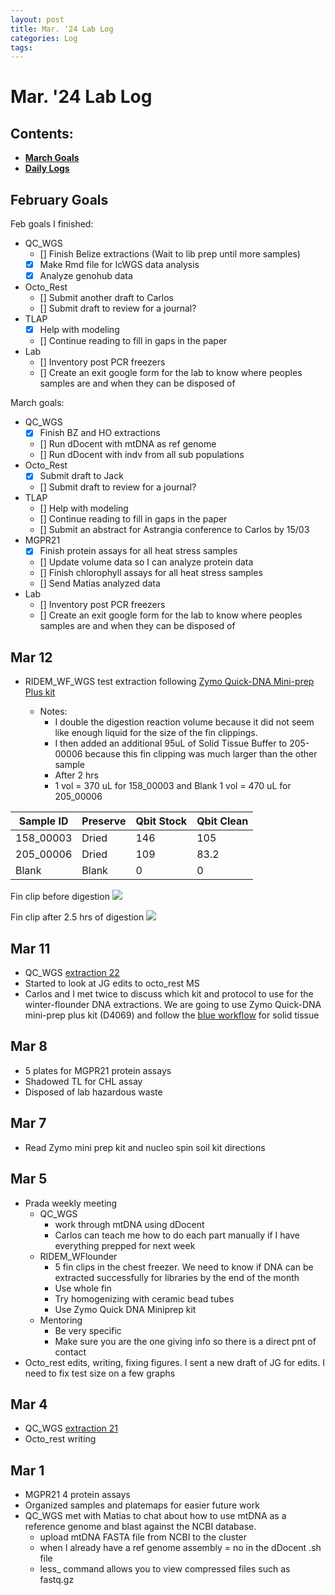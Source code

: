 ```yaml
---
layout: post
title: Mar. '24 Lab Log
categories: Log
tags: 
---
```


# Mar. '24 Lab Log

## Contents:
- [**March Goals**](#goals)  
- [**Daily Logs**](#log)     


## <a name="goals"></a> **February Goals**

Feb goals I finished: 
- QC_WGS
    - [] Finish Belize extractions (Wait to lib prep until more samples)
    - [x] Make Rmd file for lcWGS data analysis 
    - [x] Analyze genohub data 
- Octo_Rest
    - [] Submit another draft to Carlos 
    - [] Submit draft to review for a journal?
- TLAP
    - [x] Help with modeling 
    - [] Continue reading to fill in gaps in the paper 
- Lab 
    - [] Inventory post PCR freezers
    - [] Create an exit google form for the lab to know where peoples samples are and when they can be disposed of

March goals: 
- QC_WGS
    - [x] Finish BZ and HO extractions
    - [] Run dDocent with mtDNA as ref genome
    - [] Run dDocent with indv from all sub populations
- Octo_Rest
    - [x] Submit draft to Jack
    - [] Submit draft to review for a journal?
- TLAP
    - [] Help with modeling 
    - [] Continue reading to fill in gaps in the paper 
    - [] Submit an abstract for Astrangia conference to Carlos by 15/03
- MGPR21
    - [x] Finish protein assays for all heat stress samples 
    - [] Update volume data so I can analyze protein data
    - [] Finish chlorophyll assays for all heat stress samples
    - [] Send Matias analyzed data 
- Lab 
    - [] Inventory post PCR freezers
    - [] Create an exit google form for the lab to know where peoples samples are and when they can be disposed of

## Mar 12 
- RIDEM_WF_WGS test extraction following [Zymo Quick-DNA Mini-prep Plus kit](https://github.com/wdunster/WDPrada_Lab_Notebook/blob/master/RIDEM_WF_WGS/RIDEM_WF_WGS_Extraction_Protocol.md)

    - Notes: 
        - I double the digestion reaction volume because it did not seem like enough liquid for the size of the fin clippings. 
        - I then added an additional 95uL of Solid Tissue Buffer to 205-00006 because this fin clipping was much larger than the other sample 
        - After 2 hrs 
        - 1 vol = 370 uL for 158_00003 and Blank 
          1 vol = 470 uL for 205_00006 

| Sample ID | Preserve | Qbit Stock | Qbit Clean | 
|-----------|----------|------------|------------|
| 158_00003 | Dried    |   146      |     105    |
| 205_00006 | Dried    |   109      |    83.2    |
| Blank     | Blank    |    0       |         0  | 

Fin clip before digestion
![](https://github.com/wdunster/WDPrada_Lab_Notebook/blob/master/images/RIDEM_WF_WGS_fin.png)

Fin clip after 2.5 hrs of digestion
![](https://github.com/wdunster/WDPrada_Lab_Notebook/blob/master/images/RIDEM_WF_WGS_digestion.png)


## Mar 11
- QC_WGS [extraction 22]((https://github.com/wdunster/QC_WGS_23/blob/main/QC_WGS_Extraction_Log.md))
- Started to look at JG edits to octo_rest MS
- Carlos and I met twice to discuss which kit and protocol to use for the winter-flounder DNA extractions. We are going to use Zymo Quick-DNA mini-prep plus kit (D4069) and follow the [blue workflow](https://files.zymoresearch.com/protocols/_d4068_d4069_quick-dna_miniprep_plus_kit.pdf) for solid tissue

## Mar 8 
- 5 plates for MGPR21 protein assays 
- Shadowed TL for CHL assay 
- Disposed of lab hazardous waste   

## Mar 7
- Read Zymo mini prep kit and nucleo spin soil kit directions

## Mar 5 
- Prada weekly meeting
    - QC_WGS 
        - work through mtDNA using dDocent 
        - Carlos can teach me how to do each part manually if I have everything prepped for next week 
    - RIDEM_WFlounder
        - 5 fin clips in the chest freezer. We need to know if DNA can be extracted successfully for libraries by the end of the month
        - Use whole fin 
        - Try homogenizing with ceramic bead tubes 
        - Use Zymo Quick DNA Miniprep kit 
    - Mentoring 
        - Be very specific 
        - Make sure you are the one giving info so there is a direct pnt of contact 
- Octo_rest edits, writing, fixing figures. I sent a new draft of JG for edits. I need to fix test size on a few graphs

## Mar 4
- QC_WGS [extraction 21](https://github.com/wdunster/QC_WGS_23/blob/main/QC_WGS_Extraction_Log.md) 
- Octo_rest writing

## Mar 1 
- MGPR21 4 protein assays 
- Organized samples and platemaps for easier future work 
- QC_WGS met with Matias to chat about how to use mtDNA as a reference genome and blast against the NCBI database.
    - upload mtDNA FASTA file from NCBI to the cluster 
    - when I already have a ref genome assembly = no in the dDocent .sh file 
    - less_ command allows you to view compressed files such as fastq.gz 

